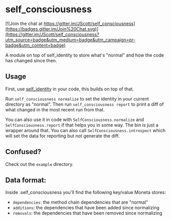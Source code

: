 # self_consciousness

[![Join the chat at https://gitter.im/JScott/self_consciousness](https://badges.gitter.im/Join%20Chat.svg)](https://gitter.im/JScott/self_consciousness?utm_source=badge&utm_medium=badge&utm_campaign=pr-badge&utm_content=badge)

A module on top of self_identity to store what's "normal" and how the code has changed since then.

## Usage

First, use [self_identity](https://github.com/colstrom/self_identity) in your code, this builds on top of that.

Run `self_consciousness normalize` to set the identity in your current directory as "normal". Then run `self_consciousness report` to print a diff of what changed in the most recent run from that.

You can also use it in code with `SelfConsciousness.normalize` and `SelfConsciousness.report` if that helps you in some way. The bin is just a wrapper around that. You can also call `SelfConsciousness.introspect` which will set the data for reporting but not generate the diff.

## Confused?

Check out the `example` directory.

## Data format:

Inside .self_consciousness you'll find the following key/value Moneta stores:

- `dependencies`: the method chain dependencies that are "normal"
- `additions`: the dependencies that have been added since normalizing
- `removals`: the dependencies that have been removed since normalizing
